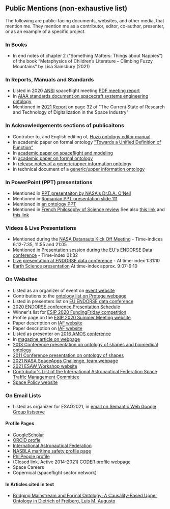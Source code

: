 ## Public Mentions (non-exhaustive list)
The following are public-facing documents, websites, and other media, that mention me. They mention me as a contributor, editor, co-author, presenter, or as an example of a specific project.

### In Books
- In end notes of chapter 2 (“Something Matters: Things about Nappies”) of the book “Metaphysics of Children’s Literature – Climbing Fuzzy Mountains” by Lisa Sainsbury (2021)

### In Reports, Manuals and Standards 
- Listed in 2020 [ANSI](https://ansi.org/) spaceflight meeting [PDF meeting report](https://share.ansi.org/Shared%20Documents/Standards%20Activities/Commercial%20Space%20Industry/December%207%2C%202020%20ANSI%20Informational%20Meeting%20-%20Standardization%20and%20the%20Commercial%20Space%20Industry/ANSI_Commercial_Space_Industry_Meeting_Report_120720.pdf)
- In [AIAA standards document on spacecraft systems engineering ontology](https://arc.aiaa.org/doi/book/10.2514/4.106286)
- Mentioned in [2021 Report](https://elib.dlr.de/141454/1/B%C3%B6ning_TheCurrent.pdf) on page 32 of "The Current State of Research and Technology of Digitalization in the Space Industry" 

### In Acknowledgements sections of publicaitons
- Contruber to, and English editing of, [Hozo ontology editor manual](http://www.hozo.jp/)
- In academic paper on formal ontology ["Towards a Unified Definition of Function"](https://books.google.com/books?id=dNvvAgAAQBAJ&pg=PA116&lpg=PA116&dq=robert+rovetto+ontology&source=bl&ots=YBi9iYB-7B&sig=ACfU3U0FKUCPbwVkflQ9fSHVqamdBQ3PXQ&hl=en&sa=X&ved=2ahUKEwiqvMr81djyAhXjkOAKHZ5jAig4UBDoAXoECAIQAw#v=onepage&q=robert%20rovetto%20ontology&f=false)
- In [academic paper on spaceflight and modeling](https://web.corral.tacc.utexas.edu/MOST/Walls_AMOS_20160915.pdf)
- In [academic paper on formal ontology](http://ontology.buffalo.edu/smith/articles/Material_Entities.pdf)
- In [release notes of a generic/upper information ontology](https://docs.google.com/document/d/1_lKE8kAmFfi12_TBrDs1COMDPXDQGByKJZAaBwW5xVM/edit#!)
- In technical document of a [generic/upper information ontology](https://www.google.com/url?sa=t&rct=j&q=&esrc=s&source=web&cd=&cad=rja&uact=8&ved=2ahUKEwjuwpj60NjyAhWCRDABHQsnDEI4PBAWegQICxAB&url=https%3A%2F%2Fraw.githubusercontent.com%2FBFO-ontology%2FBFO%2Fv2.0%2FBFO2-Reference.docx&usg=AOvVaw2WP7Tmp8UQ5z32VaUb3TKy)

### In PowerPoint (PPT) presentations
- Mentioned in [PPT presentaiton by NASA's Dr.D.A. O'Neil](https://drive.google.com/file/d/0Bz94QYIr9g9FSXNMb1NnUXlWOEk/view?resourcekey=0-US5R4C2c4ogfwSOUfV4aZA)
- Mentioned in [Romanian PPT presentation slide 111](https://profs.info.uaic.ro/~busaco/teach/courses/wade/presentations/web12SemanticWeb-InginerieOntologica-AliniereaOntologiilor_UtilizariPragmatice.pdf)
- Mentioned in [an ontology PPT](https://www.google.com/url?sa=t&rct=j&q=&esrc=s&source=web&cd=&cad=rja&uact=8&ved=2ahUKEwjuwpj60NjyAhWCRDABHQsnDEI4PBAWegQICRAB&url=https%3A%2F%2Fuser.medunigraz.at%2Fstefan.schulz%2Fpresentations%2F2018_Towards_an_ontology_of_religious_belief.pptx&usg=AOvVaw08pUTGzzjZ5tBYrsComwLf)
- Mentioned in [French Philosophy of Science review](https://ojs.uclouvain.be/index.php/latosensu/article/view/3213/2293) See also [this link](https://ojs.uclouvain.be/index.php/latosensu/article/view/3213) and [this link](https://www.google.com/url?sa=t&rct=j&q=&esrc=s&source=web&cd=&cad=rja&uact=8&ved=2ahUKEwiUtdel1djyAhXiSDABHQcDDm44RhAWegQICRAB&url=https%3A%2F%2Fojs.uclouvain.be%2Findex.php%2Flatosensu%2Farticle%2Fdownload%2F3213%2F2293%2F&usg=AOvVaw3yJL4Syauhh_cp3hdKuOB4)

### Videos & Live Presentations
- Mentioned during the [NASA Datanauts Kick Off Meeting](https://www.youtube.com/watch?v=6Fq1M8986yM&feature=youtu.be)  - Time-indices 6:12-7:35, 11:55 and 21:05
- Mentioned in [Presentation session during the EU's ENDORSE Data conference](https://op.europa.eu/en/web/endorse/join-us-live) - Time-index 01:32 
- [Live presentation at ENDORSE data conference](https://www.youtube.com/watch?v=giWHWDfmo7Q) - At time-index 1:31:10
- [Earth Science presentation](https://www.youtube.com/watch?v=uTOMYRPQtrs) At time-index approx. 9:07-9:10

### On Websites
- Listed as an organizer of event on [event website](https://esao2021.inf.unibz.it/)
- Contributions to the [ontology list on Protege webpage](https://protegewiki.stanford.edu/wiki/Protege_Ontology_Library)
- Listed in presenters list on [EU ENDORSE data conference](https://op.europa.eu/en/web/endorse/speakers-corner) 
- [2020 ENDORSE conference Presentation Schedule](https://op.europa.eu/documents/7525478/7870420/Day3.pdf/98d3b077-ad3a-bbde-77a6-9e0c8f5d540f?t=1611672836710&text-align:%20right;download=tr)
- Winner's list for [ESIP 2020 FundingFriday competition](https://wiki.esipfed.org/FUNding_Friday_Projects)
- Profile page on the [ESIP 2020 Summer Meeting website](https://2020esipsummermeeting.sched.com/robertrovetto)
- Paper description on [IAF website](https://iafastro.directory/iac/paper/id/40148/summary/) 
- Paper description on [IAF website](https://iafastro.directory/iac/archive/browse/IAC-17/D5/2/40147/)
- Listed as presenter on [2016 AMOS conference](http://toc.proceedings.com/32549webtoc.pdf)
- In [magazine article on webpage](https://issuu.com/secondmuse/docs/nasa-datanauts-2017)
- [2013 Conference presentation on ontology of shapes and biomedical ontology](https://cindy.informatik.uni-bremen.de/cosy/events/shapes2/contributions/)
- [2011 Conference presentation on ontology of shapes](https://cindy.informatik.uni-bremen.de/cosy/events/shapes/programme/)
- [2021 NASA SpaceApps Challenge, team webpage](https://2021.spaceappschallenge.org/challenges/statements/ontologies-and-interactive-network-visualizations/teams/ontelligence/project)
- [2021 ESAW Workshop website](https://atpi.eventsair.com/QuickEventWebsitePortal/esaw-2021/website/Agenda/AgendaItemDetail?id=1e4811b9-1143-478a-bec6-e262958df952)
- [Contributor's List of the International Astronautical Federation Space Traffic Management Committee](https://iafastro.directory/iac/comm/id/spacetraffic/member/)
- [Space Policy website](https://www.space-policy.com/temporary-free-access-to-issue-294-of-space-policy/)

### On Email Lists
- Listed as organizer for ESAO2021, in [email on Semantic Web Google Group listserve](https://groups.google.com/g/semantic_web/c/wcjQt_3-7ww/m/hfvHkGeTAwAJ)

#### Profile Pages
- [GoogleScholar](https://scholar.google.com/citations?user=jTkGEiMAAAAJ&hl=en&oi=sra)
- [ORCID profle](https://orcid.org/0000-0003-3835-7817)
- [International Astronautical Federation](https://www.iafastro.org/biographie/robert-rovetto.html)
- [NASBLA maritime safety profile page](https://tinyurl.com/mph85tte)
- [PhilPeople profile](https://philpeople.org/profiles/robert-j-rovetto)
- (Closed link. Active 2014-2021) [CODER profile webpage](http://www.coder.umd.edu/node/287)
- Space Careers
- Copernical (spaceflight sector network)

#### In Articles cited in text

- [Bridging Mainstream and Formal Ontology: A Causality-Based Upper Ontology in Dietrich of Freiberg, Luis M. Augusto](https://media-exp1.licdn.com/dms/document/C4D1FAQHjQPisH4XMXg/feedshare-document-pdf-analyzed/0/1633077207767?e=1633176000&v=beta&t=xAxx2j8FbwuToNzoyL5TNauTgb6lawAzC5INBcOWQfQ)
